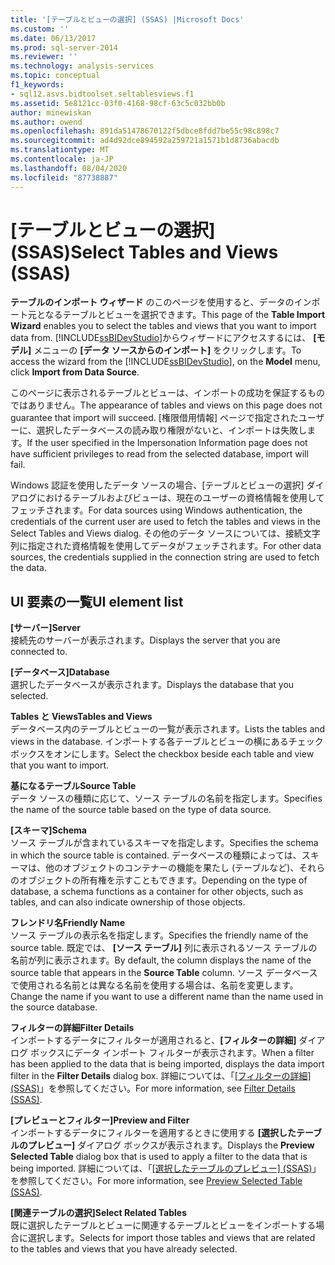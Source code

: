 ```yaml
---
title: '[テーブルとビューの選択] (SSAS) |Microsoft Docs'
ms.custom: ''
ms.date: 06/13/2017
ms.prod: sql-server-2014
ms.reviewer: ''
ms.technology: analysis-services
ms.topic: conceptual
f1_keywords:
- sql12.asvs.bidtoolset.seltablesviews.f1
ms.assetid: 5e8121cc-03f0-4168-98cf-63c5c032bb0b
author: minewiskan
ms.author: owend
ms.openlocfilehash: 891da51478670122f5dbce8fdd7be55c98c898c7
ms.sourcegitcommit: ad4d92dce894592a259721a1571b1d8736abacdb
ms.translationtype: MT
ms.contentlocale: ja-JP
ms.lasthandoff: 08/04/2020
ms.locfileid: "87738887"
---
```

# <a name="select-tables-and-views-ssas"></a><span data-ttu-id="54f7b-102">[テーブルとビューの選択] (SSAS)</span><span class="sxs-lookup"><span data-stu-id="54f7b-102">Select Tables and Views (SSAS)</span></span>
  <span data-ttu-id="54f7b-103">**テーブルのインポート ウィザード** のこのページを使用すると、データのインポート元となるテーブルとビューを選択できます。</span><span class="sxs-lookup"><span data-stu-id="54f7b-103">This page of the **Table Import Wizard** enables you to select the tables and views that you want to import data from.</span></span> <span data-ttu-id="54f7b-104">[!INCLUDE[ssBIDevStudio](../includes/ssbidevstudio-md.md)]からウィザードにアクセスするには、 **[モデル]** メニューの **[データ ソースからのインポート]** をクリックします。</span><span class="sxs-lookup"><span data-stu-id="54f7b-104">To access the wizard from the [!INCLUDE[ssBIDevStudio](../includes/ssbidevstudio-md.md)], on the **Model** menu, click **Import from Data Source**.</span></span>  
  
 <span data-ttu-id="54f7b-105">このページに表示されるテーブルとビューは、インポートの成功を保証するものではありません。</span><span class="sxs-lookup"><span data-stu-id="54f7b-105">The appearance of tables and views on this page does not guarantee that import will succeed.</span></span> <span data-ttu-id="54f7b-106">[権限借用情報] ページで指定されたユーザーに、選択したデータベースの読み取り権限がないと、インポートは失敗します。</span><span class="sxs-lookup"><span data-stu-id="54f7b-106">If the user specified in the Impersonation Information page does not have sufficient privileges to read from the selected database, import will fail.</span></span>  
  
 <span data-ttu-id="54f7b-107">Windows 認証を使用したデータ ソースの場合、[テーブルとビューの選択] ダイアログにおけるテーブルおよびビューは、現在のユーザーの資格情報を使用してフェッチされます。</span><span class="sxs-lookup"><span data-stu-id="54f7b-107">For data sources using Windows authentication, the credentials of the current user are used to fetch the tables and views in the Select Tables and Views dialog.</span></span> <span data-ttu-id="54f7b-108">その他のデータ ソースについては、接続文字列に指定された資格情報を使用してデータがフェッチされます。</span><span class="sxs-lookup"><span data-stu-id="54f7b-108">For other data sources, the credentials supplied in the connection string are used to fetch the data.</span></span>  
  
## <a name="ui-element-list"></a><span data-ttu-id="54f7b-109">UI 要素の一覧</span><span class="sxs-lookup"><span data-stu-id="54f7b-109">UI element list</span></span>  
 <span data-ttu-id="54f7b-110">**[サーバー]**</span><span class="sxs-lookup"><span data-stu-id="54f7b-110">**Server**</span></span>  
 <span data-ttu-id="54f7b-111">接続先のサーバーが表示されます。</span><span class="sxs-lookup"><span data-stu-id="54f7b-111">Displays the server that you are connected to.</span></span>  
  
 <span data-ttu-id="54f7b-112">**[データベース]**</span><span class="sxs-lookup"><span data-stu-id="54f7b-112">**Database**</span></span>  
 <span data-ttu-id="54f7b-113">選択したデータベースが表示されます。</span><span class="sxs-lookup"><span data-stu-id="54f7b-113">Displays the database that you selected.</span></span>  
  
 <span data-ttu-id="54f7b-114">**Tables と Views**</span><span class="sxs-lookup"><span data-stu-id="54f7b-114">**Tables and Views**</span></span>  
 <span data-ttu-id="54f7b-115">データベース内のテーブルとビューの一覧が表示されます。</span><span class="sxs-lookup"><span data-stu-id="54f7b-115">Lists the tables and views in the database.</span></span> <span data-ttu-id="54f7b-116">インポートする各テーブルとビューの横にあるチェック ボックスをオンにします。</span><span class="sxs-lookup"><span data-stu-id="54f7b-116">Select the checkbox beside each table and view that you want to import.</span></span>  
  
 <span data-ttu-id="54f7b-117">**基になるテーブル**</span><span class="sxs-lookup"><span data-stu-id="54f7b-117">**Source Table**</span></span>  
 <span data-ttu-id="54f7b-118">データ ソースの種類に応じて、ソース テーブルの名前を指定します。</span><span class="sxs-lookup"><span data-stu-id="54f7b-118">Specifies the name of the source table based on the type of data source.</span></span>  
  
 <span data-ttu-id="54f7b-119">**[スキーマ]**</span><span class="sxs-lookup"><span data-stu-id="54f7b-119">**Schema**</span></span>  
 <span data-ttu-id="54f7b-120">ソース テーブルが含まれているスキーマを指定します。</span><span class="sxs-lookup"><span data-stu-id="54f7b-120">Specifies the schema in which the source table is contained.</span></span> <span data-ttu-id="54f7b-121">データベースの種類によっては、スキーマは、他のオブジェクトのコンテナーの機能を果たし (テーブルなど)、それらのオブジェクトの所有権を示すこともできます。</span><span class="sxs-lookup"><span data-stu-id="54f7b-121">Depending on the type of database, a schema functions as a container for other objects, such as tables, and can also indicate ownership of those objects.</span></span>  
  
 <span data-ttu-id="54f7b-122">**フレンドリ名**</span><span class="sxs-lookup"><span data-stu-id="54f7b-122">**Friendly Name**</span></span>  
 <span data-ttu-id="54f7b-123">ソース テーブルの表示名を指定します。</span><span class="sxs-lookup"><span data-stu-id="54f7b-123">Specifies the friendly name of the source table.</span></span> <span data-ttu-id="54f7b-124">既定では、 **[ソース テーブル]** 列に表示されるソース テーブルの名前が列に表示されます。</span><span class="sxs-lookup"><span data-stu-id="54f7b-124">By default, the column displays the name of the source table that appears in the **Source Table** column.</span></span> <span data-ttu-id="54f7b-125">ソース データベースで使用される名前とは異なる名前を使用する場合は、名前を変更します。</span><span class="sxs-lookup"><span data-stu-id="54f7b-125">Change the name if you want to use a different name than the name used in the source database.</span></span>  
  
 <span data-ttu-id="54f7b-126">**フィルターの詳細**</span><span class="sxs-lookup"><span data-stu-id="54f7b-126">**Filter Details**</span></span>  
 <span data-ttu-id="54f7b-127">インポートするデータにフィルターが適用されると、**[フィルターの詳細]** ダイアログ ボックスにデータ インポート フィルターが表示されます。</span><span class="sxs-lookup"><span data-stu-id="54f7b-127">When a filter has been applied to the data that is being imported, displays the data import filter in the **Filter Details** dialog box.</span></span> <span data-ttu-id="54f7b-128">詳細については、「[[フィルターの詳細] (SSAS)](filter-details-ssas.md)」を参照してください。</span><span class="sxs-lookup"><span data-stu-id="54f7b-128">For more information, see [Filter Details &#40;SSAS&#41;](filter-details-ssas.md).</span></span>  
  
 <span data-ttu-id="54f7b-129">**[プレビューとフィルター]**</span><span class="sxs-lookup"><span data-stu-id="54f7b-129">**Preview and Filter**</span></span>  
 <span data-ttu-id="54f7b-130">インポートするデータにフィルターを適用するときに使用する **[選択したテーブルのプレビュー]** ダイアログ ボックスが表示されます。</span><span class="sxs-lookup"><span data-stu-id="54f7b-130">Displays the **Preview Selected Table** dialog box that is used to apply a filter to the data that is being imported.</span></span> <span data-ttu-id="54f7b-131">詳細については、「[[選択したテーブルのプレビュー] (SSAS)](preview-selected-table-ssas.md)」を参照してください。</span><span class="sxs-lookup"><span data-stu-id="54f7b-131">For more information, see [Preview Selected Table &#40;SSAS&#41;](preview-selected-table-ssas.md).</span></span>  
  
 <span data-ttu-id="54f7b-132">**[関連テーブルの選択]**</span><span class="sxs-lookup"><span data-stu-id="54f7b-132">**Select Related Tables**</span></span>  
 <span data-ttu-id="54f7b-133">既に選択したテーブルとビューに関連するテーブルとビューをインポートする場合に選択します。</span><span class="sxs-lookup"><span data-stu-id="54f7b-133">Selects for import those tables and views that are related to the tables and views that you have already selected.</span></span>  
  
  

